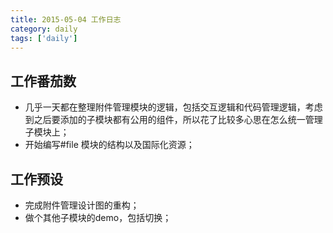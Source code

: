 ```yaml
---
title: 2015-05-04 工作日志
category: daily
tags: ['daily']
---
```


## 工作番茄数
- 几乎一天都在整理附件管理模块的逻辑，包括交互逻辑和代码管理逻辑，考虑到之后要添加的子模块都有公用的组件，所以花了比较多心思在怎么统一管理子模块上；
- 开始编写#file 模块的结构以及国际化资源；

## 工作预设
- 完成附件管理设计图的重构；
- 做个其他子模块的demo，包括切换；